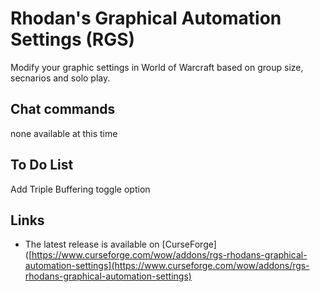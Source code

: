 Rhodan's Graphical Automation Settings (RGS)
============================================

Modify your graphic settings in World of Warcraft based on group size, secnarios and solo play.

Chat commands
-------------

none available at this time


To Do List
----------
Add Triple Buffering toggle option


Links
-----

* The latest release is available on [CurseForge]([https://www.curseforge.com/wow/addons/rgs-rhodans-graphical-automation-settings](https://www.curseforge.com/wow/addons/rgs-rhodans-graphical-automation-settings)
